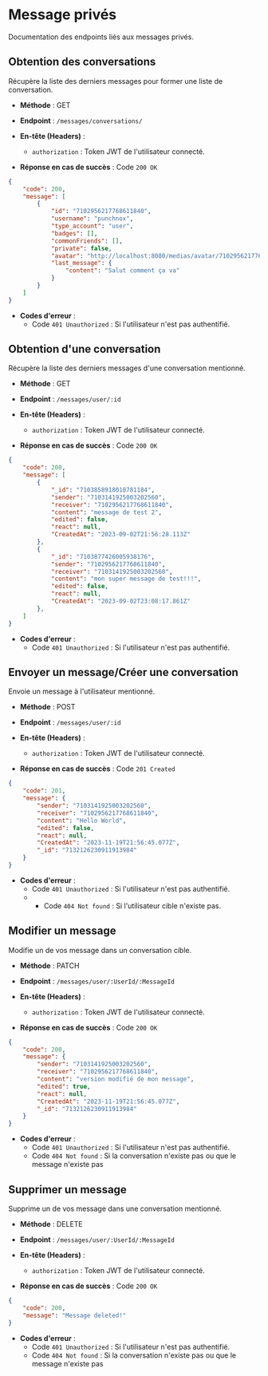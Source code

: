 # Message privés

Documentation des endpoints liés aux messages privés.

## Obtention des conversations

Récupère la liste des derniers messages pour former une liste de conversation.

- **Méthode** : GET
- **Endpoint** : `/messages/conversations/`
- **En-tête (Headers)** :
  - `authorization` : Token JWT de l'utilisateur connecté.

- **Réponse en cas de succès** : Code `200 OK`

```json
{
	"code": 200,
	"message": [
		{
			"id": "7102956217768611840",
			"username": "punchnox",
			"type_account": "user",
			"badges": [],
			"commonFriends": [],
			"private": false,
			"avatar": "http://localhost:8080/medias/avatar/7102956217768611840.png",
			"last_message": {
				"content": "Salut comment ça va"
			}
		}
	]
}
```
- **Codes d'erreur** :
  - Code `401 Unauthorized` : Si l'utilisateur n'est pas authentifié.



## Obtention d'une conversation

Récupère la liste des derniers messages d'une conversation mentionné.

- **Méthode** : GET
- **Endpoint** : `/messages/user/:id`
- **En-tête (Headers)** :
  - `authorization` : Token JWT de l'utilisateur connecté.

- **Réponse en cas de succès** : Code `200 OK`

```json
{
	"code": 200,
	"message": [
		{
			"_id": "7103858918018781184",
			"sender": "7103141925003202560",
			"receiver": "7102956217768611840",
			"content": "message de test 2",
			"edited": false,
			"react": null,
			"CreatedAt": "2023-09-02T21:56:28.113Z"
		},
		{
			"_id": "7103877426005938176",
			"sender": "7102956217768611840",
			"receiver": "7103141925003202560",
			"content": "mon super message de test!!!",
			"edited": false,
			"react": null,
			"CreatedAt": "2023-09-02T23:08:17.861Z"
		},
	]
}
```
- **Codes d'erreur** :
  - Code `401 Unauthorized` : Si l'utilisateur n'est pas authentifié.


## Envoyer un message/Créer une conversation

Envoie un message à l'utilisateur mentionné.

- **Méthode** : POST
- **Endpoint** : `/messages/user/:id`
- **En-tête (Headers)** :
  - `authorization` : Token JWT de l'utilisateur connecté.

- **Réponse en cas de succès** : Code `201 Created`

```json
{
	"code": 201,
	"message": {
		"sender": "7103141925003202560",
		"receiver": "7102956217768611840",
		"content": "Hello World",
		"edited": false,
		"react": null,
		"CreatedAt": "2023-11-19T21:56:45.077Z",
		"_id": "7132126230911913984"
	}
}
```
- **Codes d'erreur** :
  - Code `401 Unauthorized` : Si l'utilisateur n'est pas authentifié.
  - - Code `404 Not found` : Si l'utilisateur cible n'existe pas.

## Modifier un message

Modifie un de vos message dans un conversation cible.

- **Méthode** : PATCH
- **Endpoint** : `/messages/user/:UserId/:MessageId`
- **En-tête (Headers)** :
  - `authorization` : Token JWT de l'utilisateur connecté.

- **Réponse en cas de succès** : Code `200 OK`

```json
{
	"code": 200,
	"message": {
		"sender": "7103141925003202560",
		"receiver": "7102956217768611840",
		"content": "version modifié de mon message",
		"edited": true,
		"react": null,
		"CreatedAt": "2023-11-19T21:56:45.077Z",
		"_id": "7132126230911913984"
	}
}
```
- **Codes d'erreur** :
  - Code `401 Unauthorized` : Si l'utilisateur n'est pas authentifié.
  - Code `404 Not found` : Si la conversation n'existe pas ou que le message n'existe pas


## Supprimer un message

Supprime un de vos message dans une conversation mentionné.

- **Méthode** : DELETE
- **Endpoint** : `/messages/user/:UserId/:MessageId`
- **En-tête (Headers)** :
  - `authorization` : Token JWT de l'utilisateur connecté.

- **Réponse en cas de succès** : Code `200 OK`

```json
{
	"code": 200,
	"message": "Message deleted!"
}
```
- **Codes d'erreur** :
  - Code `401 Unauthorized` : Si l'utilisateur n'est pas authentifié.
  - Code `404 Not found` : Si la conversation n'existe pas ou que le message n'existe pas
